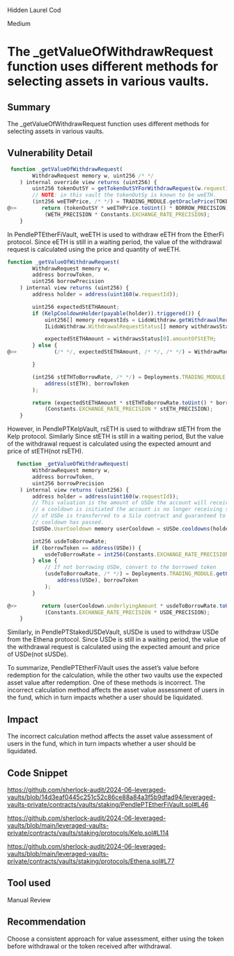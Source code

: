 Hidden Laurel Cod

Medium

# The _getValueOfWithdrawRequest function uses different methods for selecting assets in various vaults.


## Summary
The _getValueOfWithdrawRequest function uses different methods for selecting assets in various vaults.
## Vulnerability Detail
```javascript
 function _getValueOfWithdrawRequest(
        WithdrawRequest memory w, uint256 /* */
    ) internal override view returns (uint256) {
        uint256 tokenOutSY = getTokenOutSYForWithdrawRequest(w.requestId);
        // NOTE: in this vault the tokenOutSy is known to be weETH.
        (int256 weETHPrice, /* */) = TRADING_MODULE.getOraclePrice(TOKEN_OUT_SY, BORROW_TOKEN);
@>>        return (tokenOutSY * weETHPrice.toUint() * BORROW_PRECISION) /
            (WETH_PRECISION * Constants.EXCHANGE_RATE_PRECISION);
    }
```
In PendlePTEtherFiVault, weETH is used to withdraw eETH from the EtherFi protocol. Since eETH is still in a waiting period, the value of the withdrawal request is calculated using the price and quantity of weETH.
```javascript
function _getValueOfWithdrawRequest(
        WithdrawRequest memory w,
        address borrowToken,
        uint256 borrowPrecision
    ) internal view returns (uint256) {
        address holder = address(uint160(w.requestId));

        uint256 expectedStETHAmount;
        if (KelpCooldownHolder(payable(holder)).triggered()) {
            uint256[] memory requestIds = LidoWithdraw.getWithdrawalRequests(holder);
            ILidoWithdraw.WithdrawalRequestStatus[] memory withdrawsStatus = LidoWithdraw.getWithdrawalStatus(requestIds);

            expectedStETHAmount = withdrawsStatus[0].amountOfStETH;
        } else {
@>>            (/* */, expectedStETHAmount, /* */, /* */) = WithdrawManager.getUserWithdrawalRequest(stETH, holder, 0);

        }

        (int256 stETHToBorrowRate, /* */) = Deployments.TRADING_MODULE.getOraclePrice(
            address(stETH), borrowToken
        );

        return (expectedStETHAmount * stETHToBorrowRate.toUint() * borrowPrecision) /
            (Constants.EXCHANGE_RATE_PRECISION * stETH_PRECISION);
    }
```
However, in PendlePTKelpVault, rsETH is used to withdraw stETH from the Kelp protocol. Similarly Since stETH is still in a waiting period, But the value of the withdrawal request is calculated using the expected amount and price of stETH(not rsETH).
```javascript
   function _getValueOfWithdrawRequest(
        WithdrawRequest memory w,
        address borrowToken,
        uint256 borrowPrecision
    ) internal view returns (uint256) {
        address holder = address(uint160(w.requestId));
        // This valuation is the amount of USDe the account will receive at cooldown, once
        // a cooldown is initiated the account is no longer receiving sUSDe yield. This balance
        // of USDe is transferred to a Silo contract and guaranteed to be available once the
        // cooldown has passed.
        IsUSDe.UserCooldown memory userCooldown = sUSDe.cooldowns(holder);

        int256 usdeToBorrowRate;
        if (borrowToken == address(USDe)) {
            usdeToBorrowRate = int256(Constants.EXCHANGE_RATE_PRECISION);
        } else {
            // If not borrowing USDe, convert to the borrowed token
            (usdeToBorrowRate, /* */) = Deployments.TRADING_MODULE.getOraclePrice(
                address(USDe), borrowToken
            );
        }

@>>        return (userCooldown.underlyingAmount * usdeToBorrowRate.toUint() * borrowPrecision) /
            (Constants.EXCHANGE_RATE_PRECISION * USDE_PRECISION);
    }
```
Similarly, in PendlePTStakedUSDeVault, sUSDe is used to withdraw USDe from the Ethena protocol. Since USDe is still in a waiting period, the value of the withdrawal request is calculated using the expected amount and price of USDe(not sUSDe).

To summarize, PendlePTEtherFiVault uses the asset’s value before redemption for the calculation, while the other two vaults use the expected asset value after redemption. One of these methods is incorrect. The incorrect calculation method affects the asset value assessment of users in the fund, which in turn impacts whether a user should be liquidated.
## Impact
The incorrect calculation method affects the asset value assessment of users in the fund, which in turn impacts whether a user should be liquidated.
## Code Snippet
https://github.com/sherlock-audit/2024-06-leveraged-vaults/blob/14d3eaf0445c251c52c86ce88a84a3f5b9dfad94/leveraged-vaults-private/contracts/vaults/staking/PendlePTEtherFiVault.sol#L46

https://github.com/sherlock-audit/2024-06-leveraged-vaults/blob/main/leveraged-vaults-private/contracts/vaults/staking/protocols/Kelp.sol#L114

https://github.com/sherlock-audit/2024-06-leveraged-vaults/blob/main/leveraged-vaults-private/contracts/vaults/staking/protocols/Ethena.sol#L77
## Tool used

Manual Review

## Recommendation
Choose a consistent approach for value assessment, either using the token before withdrawal or the token received after withdrawal.
